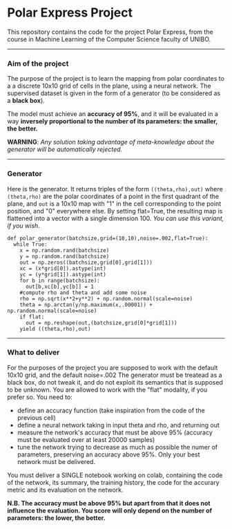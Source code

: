 # Polar Express Project


This repository contains the code for the project Polar Express, from the course in Machine Learning of the Computer Science faculty of UNIBO.

------------------
### Aim of the project

The purpose of the project is to learn the mapping from polar coordinates to a a discrete 10x10 grid of cells in the plane, using a neural network. 
The supervised dataset is given in the form of a generator (to be considered as a **black box**).

The model must achieve an **accuracy of 95%**, and it will be evaluated in a way **inversely proportional to the number of its parameters: the smaller, the better.**

**WARNING**: *Any solution taking advantage of meta-knowledge about the generator will be automatically rejected*.

------------------
### Generator
Here is the generator. It returns triples of the form ```((theta,rho),out)``` where ```(theta,rho)``` are the polar coordinates of a point in the first quadrant of the plane, and ```out``` is a 10x10 map with "1" in the cell corresponding to the point position, and "0" everywhere else.
By setting flat=True, the resulting map is flattened into a vector with a single dimension 100. *You can use this variant, if you wish*.

```
def polar_generator(batchsize,grid=(10,10),noise=.002,flat=True):
  while True:
    x = np.random.rand(batchsize)
    y = np.random.rand(batchsize)
    out = np.zeros((batchsize,grid[0],grid[1]))
    xc = (x*grid[0]).astype(int)
    yc = (y*grid[1]).astype(int)
    for b in range(batchsize):
      out[b,xc[b],yc[b]] = 1
    #compute rho and theta and add some noise
    rho = np.sqrt(x**2+y**2) + np.random.normal(scale=noise)
    theta = np.arctan(y/np.maximum(x,.00001)) + np.random.normal(scale=noise)
    if flat:
      out = np.reshape(out,(batchsize,grid[0]*grid[1]))
    yield ((theta,rho),out)
```

------------------

### What to deliver

For the purposes of the project you are supposed to work with the default 10x10 grid, and the default noise=.002
The generator must be treatead as a black box, do not tweak it, and do not exploit its semantics that is supposed to be unknown. You are allowed to work with the "flat" modality, if you prefer so.
You need to:
- define an accuracy function (take inspiration from the code of the previous cell)
- define a neural network taking in input theta and rho, and returning out
- measure the network's accuracy that must be above 95% (accuracy must be evaluated over at least 20000 samples)
- tune the network trying to decrease as much as possible the numer of parameters, preserving an accuracy above 95%. Only your best network must be delivered.


You must deliver a SINGLE notebook working on colab, containing the code of the network, its summary, the training history, the code for the accurary metric and its evaluation on the network.


**N.B. The accuracy must be above 95% but apart from that it does not influence the evaluation. You score will only depend on the number of parameters: the lower, the better.**
